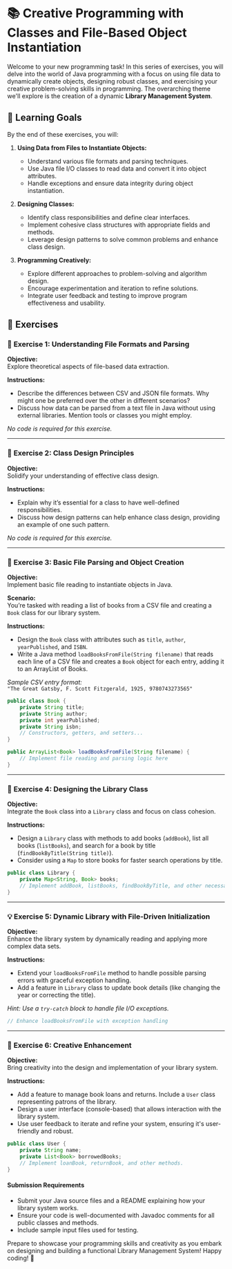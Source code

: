 # 📚 **Creative Programming with Classes and File-Based Object Instantiation**

Welcome to your new programming task! In this series of exercises, you will delve into the world of Java programming with a focus on using file data to dynamically create objects, designing robust classes, and exercising your creative problem-solving skills in programming. The overarching theme we'll explore is the creation of a dynamic **Library Management System**.

## 🚀 **Learning Goals**

By the end of these exercises, you will:

1. **Using Data from Files to Instantiate Objects:**
   - Understand various file formats and parsing techniques.
   - Use Java file I/O classes to read data and convert it into object attributes.
   - Handle exceptions and ensure data integrity during object instantiation.

2. **Designing Classes:**
   - Identify class responsibilities and define clear interfaces.
   - Implement cohesive class structures with appropriate fields and methods.
   - Leverage design patterns to solve common problems and enhance class design.

3. **Programming Creatively:**
   - Explore different approaches to problem-solving and algorithm design.
   - Encourage experimentation and iteration to refine solutions.
   - Integrate user feedback and testing to improve program effectiveness and usability.

## 📝 **Exercises**

### 🧠 **Exercise 1: Understanding File Formats and Parsing** 

**Objective:**  
Explore theoretical aspects of file-based data extraction.

**Instructions:**  
- Describe the differences between CSV and JSON file formats. Why might one be preferred over the other in different scenarios?
- Discuss how data can be parsed from a text file in Java without using external libraries. Mention tools or classes you might employ.
  
_No code is required for this exercise._

---

### 🧩 **Exercise 2: Class Design Principles**

**Objective:**  
Solidify your understanding of effective class design.

**Instructions:**  
- Explain why it’s essential for a class to have well-defined responsibilities.
- Discuss how design patterns can help enhance class design, providing an example of one such pattern.
  
_No code is required for this exercise._

---

### 🔧 **Exercise 3: Basic File Parsing and Object Creation**

**Objective:**  
Implement basic file reading to instantiate objects in Java.

**Scenario:**  
You’re tasked with reading a list of books from a CSV file and creating a `Book` class for our library system.

**Instructions:**  
- Design the `Book` class with attributes such as `title`, `author`, `yearPublished`, and `ISBN`.
- Write a Java method `loadBooksFromFile(String filename)` that reads each line of a CSV file and creates a `Book` object for each entry, adding it to an ArrayList of Books.
  
_Sample CSV entry format:_  
`"The Great Gatsby, F. Scott Fitzgerald, 1925, 9780743273565"`

```java
public class Book {
    private String title;
    private String author;
    private int yearPublished;
    private String isbn;
    // Constructors, getters, and setters...
}

public ArrayList<Book> loadBooksFromFile(String filename) {
    // Implement file reading and parsing logic here
}
```

---

### 🔨 **Exercise 4: Designing the Library Class**

**Objective:**  
Integrate the `Book` class into a `Library` class and focus on class cohesion.

**Instructions:**  
- Design a `Library` class with methods to add books (`addBook`), list all books (`listBooks`), and search for a book by title (`findBookByTitle(String title)`).
- Consider using a `Map` to store books for faster search operations by title.

```java
public class Library {
    private Map<String, Book> books;
    // Implement addBook, listBooks, findBookByTitle, and other necessary methods.
}
```

---

### 💡 **Exercise 5: Dynamic Library with File-Driven Initialization**

**Objective:**  
Enhance the library system by dynamically reading and applying more complex data sets.

**Instructions:**  
- Extend your `loadBooksFromFile` method to handle possible parsing errors with graceful exception handling.
- Add a feature in `Library` class to update book details (like changing the year or correcting the title).

_Hint: Use a `try-catch` block to handle file I/O exceptions._

```java
// Enhance loadBooksFromFile with exception handling
```

---

### 🎨 **Exercise 6: Creative Enhancement**

**Objective:**  
Bring creativity into the design and implementation of your library system.

**Instructions:**  
- Add a feature to manage book loans and returns. Include a `User` class representing patrons of the library.
- Design a user interface (console-based) that allows interaction with the library system.
- Use user feedback to iterate and refine your system, ensuring it's user-friendly and robust.

```java
public class User {
    private String name;
    private List<Book> borrowedBooks;
    // Implement loanBook, returnBook, and other methods.
}
```

#### **Submission Requirements**

- Submit your Java source files and a README explaining how your library system works.
- Ensure your code is well-documented with Javadoc comments for all public classes and methods.
- Include sample input files used for testing.

Prepare to showcase your programming skills and creativity as you embark on designing and building a functional Library Management System! Happy coding! 🚀
